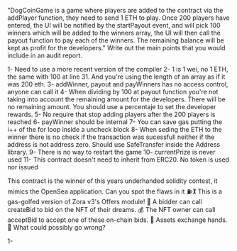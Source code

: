 "DogCoinGame is a game where players are added to the contract via the addPlayer function,
they need to send 1 ETH to play.
Once 200 players have entered, the UI will be notified by the startPayout event, and will pick 100
winners which will be added to the winners array, the UI will then call the payout function to pay
each of the winners.
The remaining balance will be kept as profit for the developers."
Write out the main points that you would include in an audit report.

1- Need to use a more recent version of the compiler
2- 1 is 1 wei, no 1 ETH, the same with 100 at line 31. And you're using the length of an array as if it was 200 eth.
3- addWinner, payout and payWinners has no access control, anyone can call it
4- When dividing by 100 at payout function you're not taking into account the remaining amount for the developers. There will be no remaining amount. You should use a percentaje to set the developer rewards.
5- No require that stop adding players after the 200 players is reached
6- payWinner should be internal
7- You can save gas putting the i++ of the for loop inside a uncheck block
8- When seding the ETH to the winner there is no check if the transaction was sucessfull neither if the address is not address zero. Should use SafeTransfer inside the Address library.
9- There is no way to restart the game
10- currentPrize is never used
11- This contract doesn't need to inherit from ERC20. No token is used nor issued


This contract is the winner of this years underhanded solidity contest, it mimics the OpenSea
application.
Can you spot the flaws in it
⛽🏌️
This is a gas-golfed version of Zora v3's Offers module!
🤩 A bidder can call createBid to bid on the NFT of their dreams.
💰 The NFT owner can call acceptBid to accept one of these on-chain bids.
🤝 Assets exchange hands.
😤 What could possibly go wrong?

1- 